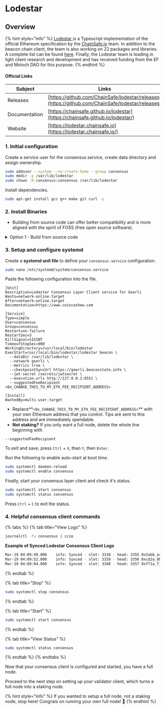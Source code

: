 # Lodestar

## Overview

{% hint style="info" %}
[Lodestar ](https://lodestar.chainsafe.io)is a Typescript implementation of the official Ethereum specification by the [ChainSafe.io](https://lodestar.chainsafe.io) team. In addition to the beacon chain client, the team is also working on 22 packages and libraries. A complete list can be found [here](https://hackmd.io/CcsWTnvRS\_eiLUajr3gi9g). Finally, the Lodestar team is leading in light client research and development and has received funding from the EF and Moloch DAO for this purpose.
{% endhint %}

#### Official Links

| Subject       | Links                                                                                            |
| ------------- | ------------------------------------------------------------------------------------------------ |
| Releases      | [https://github.com/ChainSafe/lodestar/releases](https://github.com/ChainSafe/lodestar/releases) |
| Documentation | [https://chainsafe.github.io/lodestar](https://chainsafe.github.io/lodestar/)                    |
| Website       | [https://lodestar.chainsafe.io](https://lodestar.chainsafe.io/)                                  |

### 1. Initial configuration

Create a service user for the consensus service, create data directory and assign ownership.

```bash
sudo adduser --system --no-create-home --group consensus
sudo mkdir -p /var/lib/lodestar
sudo chown -R consensus:consensus /var/lib/lodestar
```

Install dependencies.

```bash
sudo apt-get install gcc g++ make git curl -y
```

### 2. Install Binaries

* Building from source code can offer better compatibility and is more aligned with the spirit of FOSS (free open source software).

<details>

<summary>Option 1 - Build from source code</summary>

Install yarn.

```bash
curl -sS https://dl.yarnpkg.com/debian/pubkey.gpg | sudo apt-key add -
echo "deb https://dl.yarnpkg.com/debian/ stable main" | sudo tee /etc/apt/sources.list.d/yarn.list
sudo apt update
sudo apt install yarn -y
```

Confirm yarn is installed properly.

```bash
yarn --version
# Should output version >= 1.22.19
```

Install nodejs.

```bash
curl -sL https://deb.nodesource.com/setup_18.x | sudo -E bash -
sudo apt-get install -y nodejs
```

Install and build Lodestar.

```bash
mkdir ~/git
cd ~/git
git clone -b stable https://github.com/chainsafe/lodestar.git
cd lodestar
yarn install
yarn run build
```

Verify Lodestar was installed properly by displaying the version.

```bash
./lodestar --version
```

Sample output of a compatible version.

```
🌟 Lodestar: TypeScript Implementation of the Ethereum Consensus Beacon Chain.
  * Version: v1.8.0/stable/a4b29cf
  * by ChainSafe Systems, 2018-2022
```

Install the binaries.

```bash
sudo cp -a $HOME/git/lodestar /usr/local/bin/lodestar
```

</details>

### **3. Setup and configure systemd**

Create a **systemd unit file** to define your `consensus.service` configuration.

```bash
sudo nano /etc/systemd/system/consensus.service
```

Paste the following configuration into the file.

```shell
[Unit]
Description=Lodestar Consensus Layer Client service for Goerli
Wants=network-online.target
After=network-online.target
Documentation=https://www.coincashew.com

[Service]
Type=simple
User=consensus
Group=consensus
Restart=on-failure
RestartSec=3
KillSignal=SIGINT
TimeoutStopSec=900
WorkingDirectory=/usr/local/bin/lodestar
ExecStart=/usr/local/bin/lodestar/lodestar beacon \
  --dataDir /var/lib/lodestar \
  --network goerli \
  --metrics true \
  --checkpointSyncUrl https://goerli.beaconstate.info \
  --jwt-secret /secrets/jwtsecret \
  --execution.urls http://127.0.0.1:8551 \
  --suggestedFeeRecipient <0x_CHANGE_THIS_TO_MY_ETH_FEE_RECIPIENT_ADDRESS>

[Install]
WantedBy=multi-user.target
```

* Replace**`<0x_CHANGE_THIS_TO_MY_ETH_FEE_RECIPIENT_ADDRESS>`** with your own Ethereum address that you control. Tips are sent to this address and are immediately spendable.
* **Not staking?** If you only want a full node, delete the whole line beginning with

```
--suggestedFeeRecipient
```

To exit and save, press `Ctrl` + `X`, then `Y`, then `Enter`.

Run the following to enable auto-start at boot time.

```bash
sudo systemctl daemon-reload
sudo systemctl enable consensus
```

Finally, start your consensus layer client and check it's status.

```bash
sudo systemctl start consensus
sudo systemctl status consensus
```

Press `Ctrl` + `C` to exit the status.

### 4. Helpful consensus client commands

{% tabs %}
{% tab title="View Logs" %}
```bash
journalctl -fu consensus | ccze
```

**Example of Synced Lodestar Consensus Client Logs**

```bash
Mar-19 04:09:49.000    info: Synced - slot: 3338 - head: 3355 0x5abb_ac30 - execution: valid(0x1a3c_2ca5) - finalized: 0xfa22_1142:3421 - peers: 25
Mar-19 04:09:52.000    info: Synced - slot: 3339 - head: 3356 0xcd2a_8b32 - execution: valid(0xab34_fa32) - finalized: 0xfa22_1142:3421 - peers: 25
Mar-19 04:09:04.000    info: Synced - slot: 3340 - head: 3357 0xff1a_f12a - execution: valid(0xfaf1_b35f) - finalized: 0xfa22_1142:3421 - peers: 25
```
{% endtab %}

{% tab title="Stop" %}
```bash
sudo systemctl stop consensus
```
{% endtab %}

{% tab title="Start" %}
```bash
sudo systemctl start consensus
```
{% endtab %}

{% tab title="View Status" %}
```bash
sudo systemctl status consensus
```
{% endtab %}
{% endtabs %}

Now that your consensus client is configured and started, you have a full node.

Proceed to the next step on setting up your validator client, which turns a full node into a staking node.

{% hint style="info" %}
If you wanted to setup a full node, not a staking node, stop here! Congrats on running your own full node! :tada:
{% endhint %}
